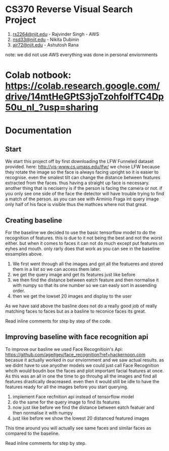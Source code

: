 # CS370 Reverse Visual Search Project
1. rs2264@njit.edu - Rajvinder Singh - AWS
2. nsd33@njit.edu - Nikita Dubinin
3. ajr72@njit.edu - Ashutosh Rana

note: we did not use AWS everything was done in personal enviornments

# Colab notbook: https://colab.research.google.com/drive/14mtHeGPtS3joTzohfolfTC4Dp50u_nl_?usp=sharing

# Documentation

## Start 

We start this project off by first downloading the LFW Funneled dataset provided. here: http://vis-www.cs.umass.edu/lfw/ we chose LFW because they rotate the image so the face is always facing upright so it is easier to recognise. even the smalest tilt can change the distance between features extracted from the faces. thus having a straight up face is necessary. another thing that is neciserry is if the person is facing the camera or not. if you only see one side of the face the detector will have trouble trying to find a match of the person. as you can see with Arminio Fraga int query image only half of his face is visible thus the mathces where not that great.

## Creating baseline

For the baseline we decided to use the basic tensorflow model to do the recognition of features. this is due to it not being the best and not the worst either. but when it comes to faces it can not do much except put features on eyhes and mouth. only rarly does that work as you can see in the baseline exsamples above. 
1. We first went through all the images and got all the featueres and stored them in a list so we can access them later. 
2. we get the query image and get its features just like before
3. we then find the distance between eatch feature and then normalise it with numpy so that its one number so we can easly sort in assending order. 
4. then we get the lowset 20 images and display to the user

As we have said above the basline does not do a really good job of really matching faces to faces but as a basline to reconice faces its great.

Read inline comments for step by step of the code.

## Improving baseline with face recognition api

To improve our basline we used Face Recognitioin's Api: https://github.com/ageitgey/face_recognition?ref=hackernoon.com becasue it actually worked in our enviornment and we saw actual results. as we didnt have to use anyother models we could just call Face Recognition whcih would boudn box the faces and plot important facial features at once. As this was an all in one the time to go throuhg all the images and find all features drastically deacreased. even then it would still be idle to have the features ready for all the images before you start querying.
1. implement Face recfnition api instead of tensorflow model 
2. do the same for the query image to find its features
3. now just like before we find the distance between eatch featuer and then normalise it with numpy
4. just like before we show the lowest 20 distanced featured images

This time around you will actually see same faces and similar faces as compared to the baseline. 

Read inline comments for step by step.
